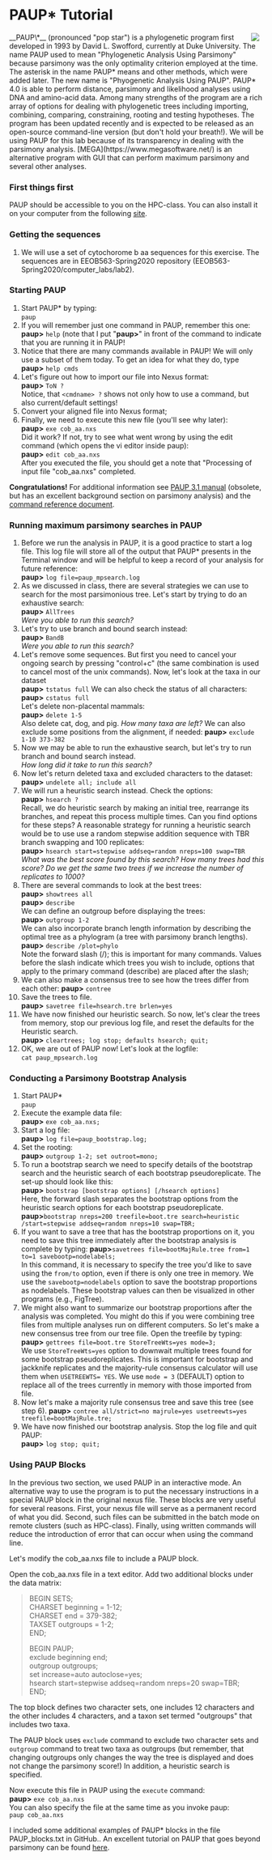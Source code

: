 # PAUP* Tutorial
<img src="./1320160.gif" align="right" hspace="10">
__PAUP\*__ (pronounced "pop star") is a phylogenetic program first developed in 1993 by David L. Swofford, 
currently at Duke University. The name PAUP used to mean "Phylogenetic Analysis Using Parsimony" because 
parsimony was the only optimality criterion employed at the time. The asterisk in the name PAUP* 
means and other methods, which were added later. The new name is "Phyogenetic Analysis Using PAUP". 
PAUP* 4.0 is able to perform distance, parsimony and likelihood analyses using DNA and amino-acid data. 
Among many strengths of the program are a rich array of options for dealing with phylogenetic trees 
including importing, combining, comparing, constraining, rooting and testing hypotheses. The program 
has been updated recently and is expected to be released as an open-source command-line version 
(but don't hold your breath!). We will be using PAUP for this lab because of its transparency in dealing 
with the parsimony analysis. [MEGA](https://www.megasoftware.net/) is an alternative program with GUI 
that can perform maximum parsimony and several other analyses.

### First things first

PAUP should be accessible to you on the HPC-class.  You can also install it on your computer from the following [site](http://phylosolutions.com/paup-test/).

### Getting the sequences
1. We will use a set of cytochorome b aa sequences for this exercise. The sequences are in EEOB563-Spring2020 repository (EEOB563-Spring2020/computer_labs/lab2).

### Starting PAUP
1. Start PAUP* by typing:  
`paup`
2. If you will remember just one command in PAUP, remember this one:  
**paup>** `help` (note that I put "**paup>**" in front of the command to indicate that you are running it in PAUP!
3. Notice that there are many commands available in PAUP!  We will only use a subset of them today. To get an idea for what they do, type  
**paup>** `help cmds`
4. Let's figure out how to import our file into Nexus format:  
**paup>** `ToN ?`  
Notice, that `<cmdname> ?` shows not only how to use a command, but also current/default settings!
5. Convert your aligned file into Nexus format;
6. Finally, we need to execute this new file (you'll see why later):  
**paup>** `exe cob_aa.nxs`  
Did it work?  If not, try to see what went wrong by using the edit command (which opens the vi editor inside paup):  
**paup>** `edit cob_aa.nxs`  
After you executed the file, you should get a note that "Processing of input file "cob\_aa.nxs" completed.  

**Congratulations!**
For additional information see [PAUP 3.1 manual](http://paup.scs.fsu.edu/Paup_Doc_31.pdf) (obsolete, but has an excellent background section on parsimony analysis) and the [command reference document](http://paup.csit.fsu.edu/Cmd_ref_v2.pdf). 

### Running maximum parsimony searches in PAUP
1. Before we run the analysis in PAUP, it is a good practice to start a log file. 
This log file will store all of the output that PAUP* presents in the Terminal window and will be helpful to keep a record of your analysis for future reference:  
**paup>** `log file=paup_mpsearch.log`
2. As we discussed in class, there are several strategies we can use to search for the most parsimonious tree. 
Let's start by trying to do an exhaustive search:  
**paup>** `AllTrees`  
_Were you able to run this search?_ 
3. Let's try to use branch and bound search instead:  
**paup>** `BandB`  
_Were you able to run this search?_
4. Let's remove some sequences. But first you need to cancel your ongoing search by pressing "control+c" 
(the same combination is used to cancel most of the unix commands). Now, let's look at the taxa in our dataset  
**paup>** `tstatus full`
We can also check the status of all characters:  
**paup>** `cstatus full`  
Let's delete non-placental mammals:  
**paup>** `delete 1-5`  
Also delete cat, dog, and pig.  _How many taxa are left?_
We can also exclude some positions from the alignment, if needed:
**paup>** `exclude 1-10 373-382`
5. Now we may be able to run the exhaustive search, but let's try to run branch and bound search instead.  
_How long did it take to run this search?_ 
6. Now let's return deleted taxa and excluded characters to the dataset:
**paup>** `undelete all; include all`
7. We will run a heuristic search instead. Check the options:  
**paup>** `hsearch ?`  
Recall, we do heuristic search by making an initial tree, rearrange its branches, 
and repeat this process multiple times.  Can you find options for these steps?
A reasonable strategy for running a heuristic search would be to use use a random 
stepwise addition sequence with TBR branch swapping and 100 replicates:  
**paup>** `hsearch start=stepwise addseq=random nreps=100 swap=TBR`  
_What was the best score found by this search?  How many trees had this score? Do we get the same two trees if we increase the number of replicates to 1000?_  
8. There are several commands to look at the best trees:  
**paup>** `showtrees all`  
**paup>** `describe`  
We can define an outgroup before displaying the trees:  
**paup>** `outgroup 1-2`  
We can also incorporate branch length information by describing the optimal tree as a phylogram (a tree with parsimony branch lengths). 
**paup>** `describe /plot=phylo`  
Note the forward slash (/); this is important for many commands. Values before the slash indicate which trees you wish to include, options that apply to the primary command (describe) are placed after the slash;  
9. We can also make a consensus tree to see how the trees differ from each other:
**paup>** `contree`  
10. Save the trees to file.  
**paup>** `savetree file=hsearch.tre brlen=yes`  
11. We have now finished our heuristic search. So now, let's clear the trees from memory, stop our previous log file, and reset the defaults for the Heuristic search.   
**paup>** `cleartrees; log stop; defaults hsearch; quit;`  
12. OK, we are out of PAUP now!  Let's look at the logfile:  
`cat paup_mpsearch.log`  

### Conducting a Parsimony Bootstrap Analysis
1. Start PAUP*  
`paup`
2. Execute the example data file:  
**paup>** `exe cob_aa.nxs;`
3. Start a log file:  
**paup>** `log file=paup_bootstrap.log;`  
4. Set the rooting:  
**paup>** `outgroup 1-2; set outroot=mono;`  
5. To run a bootstrap search we need to specify details of the bootstrap search and the heuristic search of each bootstrap pseudoreplicate. The set-up should look like this:  
**paup>** `bootstrap [bootstrap options] [/hsearch options]`  
Here, the forward slash separates the bootstrap options from the heuristic search options for each bootstrap pseudoreplicate.  
**paup>**`bootstrap nreps=200 treefile=boot.tre search=heuristic /start=stepwise addseq=random nreps=10 swap=TBR;`  
6. If you want to save a tree that has the bootstrap proportions on it, you need to save this tree immediately after the bootstrap analysis is complete by typing: 
**paup>**`savetrees file=bootMajRule.tree from=1 to=1 savebootp=nodelabels;`  
In this command, it is necessary to specify the tree you'd like to save using the `from/to` option, even if there is only one tree in memory. We use the `savebootp=nodelabels` option to save the bootstrap proportions as nodelabels. These bootstrap values can then be visualized in other programs (e.g., FigTree). 
7. We might also want to summarize our bootstrap proportions after the analysis was completed. You might do this if you were combining tree files from multiple analyses run on different computers. So let's make a new consensus tree from our tree file. Open the treefile by typing:  
**paup>** `gettrees file=boot.tre StoreTreeWts=yes mode=3;`  
We use `StoreTreeWts=yes` option to downwait multiple trees found for some bootstrap pseudoreplicates. This is important for bootstrap and jackknife replicates and the majority-rule consensus calculator will use them when `USETREEWTS= YES`. We use `mode = 3` (DEFAULT) option to replace all of the trees currently in memory with those imported from file.
8. Now let's make a majority rule consensus tree and save this tree (see step 6).
**paup>** `contree all/strict=no majrule=yes usetreewts=yes treefile=bootMajRule.tre;`
9. We have now finished our bootstrap analysis. Stop the log file and quit PAUP:  
**paup>** `log stop; quit;`

### Using PAUP Blocks
In the previous two section, we used PAUP in an interactive mode. An alternative way to use the program is to put the necessary instructions in a special PAUP block in the original nexus file. These blocks are very useful for several reasons. First, your nexus file will serve as a permanent record of what you did. Second, such files can be submitted in the batch mode on remote clusters (such as HPC-class). Finally, using written commands will reduce the introduction of error that can occur when using the command line. 

Let's modify the cob_aa.nxs file to include a PAUP block. 

Open the cob_aa.nxs file in a text editor. Add two additional blocks under the data matrix: 

> BEGIN SETS;  
> CHARSET beginning = 1-12;  
> CHARSET end = 379-382;  
> TAXSET outgroups = 1-2;  
> END;  
>   
> BEGIN PAUP;  
> exclude beginning end;  
> outgroup outgroups;  
> set increase=auto autoclose=yes;  
> hsearch start=stepwise addseq=random nreps=20 swap=TBR;  
> END;  

The top block defines two character sets, one includes 12 characters and the other includes 4 characters, and a taxon set termed "outgroups" that includes two taxa. 

The PAUP block uses `exclude` command to exclude two character sets and `outgroup` command to treat two taxa as outgroups (but remember, that changing outgroups only changes the way the tree is displayed and does not change the parsimony score!) In addition, a heuristic search is specified. 

Now execute this file in PAUP using the `execute` command:  
**paup>** `exe cob_aa.nxs`  
You can also specify the file at the same time as you invoke paup:  
`paup cob_aa.nxs`

I included some additional examples of PAUP* blocks in the file PAUP_blocks.txt in GitHub..
An excellent tutorial on PAUP that goes beyond parsimony can be found [here](http://evomics.org/learning/phylogenetics/paup/).
